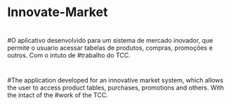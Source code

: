 # Innovate-Market
#
#O aplicativo desenvolvido para um sistema de mercado inovador, que permite o usuario acessar tabelas de produtos, compras, promoções e outros. Com o intuto de #trabalho do TCC.
#
#
#The application developed for an innovative market system, which allows the user to access product tables, purchases, promotions and others. With the intact of the #work of the TCC.
#
